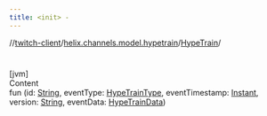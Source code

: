 ```yaml
---
title: <init> -
---
```

//[twitch-client](../../index.md)/[helix.channels.model.hypetrain](../index.md)/[HypeTrain](index.md)/[<init>](-init-.md)



# <init>  
[jvm]  
Content  
fun [<init>](-init-.md)(id: [String](https://kotlinlang.org/api/latest/jvm/stdlib/kotlin/-string/index.html), eventType: [HypeTrainType](../-hype-train-type/index.md), eventTimestamp: [Instant](https://docs.oracle.com/javase/8/docs/api/java/time/Instant.html), version: [String](https://kotlinlang.org/api/latest/jvm/stdlib/kotlin/-string/index.html), eventData: [HypeTrainData](../-hype-train-data/index.md))  



